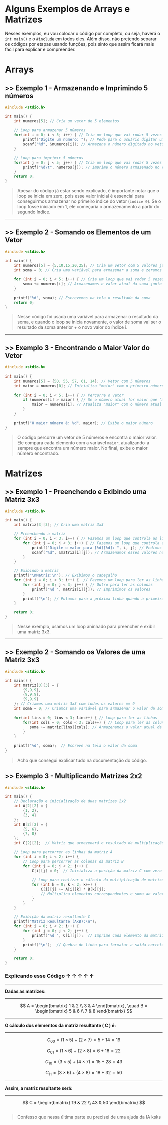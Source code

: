 # Alguns Exemplos de Arrays e Matrizes

Nesses exemplos, eu vou colocar o código por completo, ou seja, haverá o `int main()` e o `#include` em todos eles. Além disso, não pretendo separar os códigos por etapas usando funções, pois sinto que assim ficará mais fácil para explicar e compreender.

# Arrays

## >> Exemplo 1 - Armazenando e Imprimindo 5 números

```c
#include <stdio.h>

int main() {
    int numeros[5]; // Cria um vetor de 5 elementos
    
    // Loop para armazenar 5 números
    for(int i = 0; i < 5; i++) { // Cria um loop que vai rodar 5 vezes e começa em zero
        printf("Digite um número: "); // Pede para o usuário digitar um número
        scanf("%d", &numeros[i]); // Armazena o número digitado no vetor
    }

    // Loop para imprimir 5 números
    for(int j = 0; j < 5; j++) { // Cria um loop que vai rodar 5 vezes e começa em zero
        printf("%d\t", numeros[j]); // Imprime o número armazenado no vetor
    }
    return 0;
}
```

> Apesar do código já estar sendo explicado, é importante notar que o loop se inicia em zero, pois esse valor inicial é essencial para conseguirmos armazenar no primeiro índice do vetor (`índice 0`). Se o loop fosse iniciado em 1, ele começaria o armazenamento a partir do segundo índice.
<hr>

## >> Exemplo 2 - Somando os Elementos de um Vetor

```c
#include <stdio.h>

int main() {
    int numeros[5] = {5,10,15,20,25}; // Cria um vetor com 5 valores já definidos
    int soma = 0; // Cria uma variável para armazenar a soma e zeramos o valor dela
    
    for (int i = 0; i < 5; i++) { // Cria um loop que vai rodar 5 vezes e começa em zero
        soma += numeros[i]; // Armazenamos o valor atual da soma junto do valor do índice i
    }
    
    printf("%d", soma); // Escrevemos na tela o resultado da soma
    return 0;
}
```

> Nesse código foi usada uma variável para armazenar o resultado da soma, e quando o loop se inicia novamente, o valor de soma vai ser o resultado da soma anterior + o novo valor do índice i.
<hr>

## >> Exemplo 3 - Encontrando o Maior Valor do Vetor

```c
#include <stdio.h>

int main() {
    int numeros[5] = {50, 55, 57, 61, 14}; // Vetor com 5 números
    int maior = numeros[0]; // Inicializa "maior" com o primeiro número do vetor
    
    for (int i = 0; i < 5; i++) { // Percorre o vetor
        if (numeros[i] > maior) { // Se o número atual for maior que "maior"
            maior = numeros[i]; // Atualiza "maior" com o número atual
        }
    }
    
    printf("O maior número é: %d", maior); // Exibe o maior número
}
```

> O código percorre um vetor de 5 números e encontra o maior valor. Ele compara cada elemento com a variável `maior`, atualizando-a sempre que encontra um número maior. No final, exibe o maior número encontrado.

# Matrizes

## >> Exemplo 1 - Preenchendo e Exibindo uma Matriz 3x3

```c
#include <stdio.h>

int main() {
    int matriz[3][3]; // Cria uma matriz 3x3

    // Preenchendo a matriz
    for (int i = 0; i < 3; i++) { // Fazemos um loop que controla as linhas
        for (int j = 0; j < 3; j++) { // Fazemos um loop que controla as colunas
            printf("Digite o valor para [%d][%d]: ", i, j); // Pedimos um valor para aplicar nas casas
            scanf("%d", &matriz[i][j]); // Armazenamos esses valores nas casas correspondentes
        }
    }

    // Exibindo a matriz
    printf("\nMatriz:\n"); // Exibimos o cabeçalho
    for (int i = 0; i < 3; i++) {  // Fazemos um loop para ler as linhas
        for (int j = 0; j < 3; j++) { // Outro para ler as colunas
            printf("%d ", matriz[i][j]); // Imprimimos os valores
        }
        printf("\n"); // Pulamos para a próxima linha quando a primeira já estiver feita
    }

    return 0;
}
```

> Nesse exemplo, usamos um loop aninhado para preencher e exibir uma matriz 3x3.

<hr>

## >> Exemplo 2 - Somando os Valores de uma Matriz 3x3

```c
#include <stdio.h>

int main() {
    int matriz[3][3] = {
        {9,9,9},
        {9,9,9},
        {9,9,9}
    }; // Criamos uma matriz 3x3 com todos os valores == 9
    int soma = 0; // Criamos uma variável para armazenar o valor da soma
    
    for(int lins = 0; lins < 3; lins++) { // Loop para ler as linhas
        for(int cols = 0; cols < 3; cols++) { // Loop para ler as colunas
           soma += matriz[lins][cols]; // Armazenamos o valor atual da soma junto do valor do índice atual
        }
    }
    
    printf("%d", soma);  // Escreve na tela o valor da soma
}
```

> Acho que consegui explicar tudo na documentação do código.

## >> Exemplo 3 - Multiplicando Matrizes 2x2

```c
#include <stdio.h>

int main() {
    // Declaração e inicialização de duas matrizes 2x2
    int A[2][2] = { 
        {1, 2}, 
        {3, 4} 
    };
    int B[2][2] = { 
        {5, 6}, 
        {7, 8} 
    };
    int C[2][2];  // Matriz que armazenará o resultado da multiplicação

    // Loop para percorrer as linhas da matriz A
    for (int i = 0; i < 2; i++) {
        // Loop para percorrer as colunas da matriz B
        for (int j = 0; j < 2; j++) {
            C[i][j] = 0;  // Inicializa a posição da matriz C com zero
            
            // Loop para realizar o cálculo da multiplicação de matrizes
            for (int k = 0; k < 2; k++) {
                C[i][j] += A[i][k] * B[k][j];
                // Multiplica elementos correspondentes e soma ao valor atual de C[i][j]
            }
        }
    }

    // Exibição da matriz resultante C
    printf("Matriz Resultante (AxB):\n");
    for (int i = 0; i < 2; i++) {
        for (int j = 0; j < 2; j++) {
            printf("%d ", C[i][j]);  // Imprime cada elemento da matriz C
        }
        printf("\n");  // Quebra de linha para formatar a saída corretamente
    }

    return 0;
}
```

### Explicando esse Código &uarr; &uarr; &uarr; &uarr; &uarr;

<hr>

**Dadas as matrizes:**
<hr>

$$
A = \begin{bmatrix} 1 & 2 \\ 3 & 4 \end{bmatrix}, \quad
B = \begin{bmatrix} 5 & 6 \\ 7 & 8 \end{bmatrix}
$$

<hr>

**O cálculo dos elementos da matriz resultante \( C \) é:**
<hr>

$$
C_{00} = (1 \times 5) + (2 \times 7) = 5 + 14 = 19
$$

$$
C_{01} = (1 \times 6) + (2 \times 8) = 6 + 16 = 22
$$

$$
C_{10} = (3 \times 5) + (4 \times 7) = 15 + 28 = 43
$$

$$
C_{11} = (3 \times 6) + (4 \times 8) = 18 + 32 = 50
$$

<hr>

**Assim, a matriz resultante será:**
<hr>

$$
C = \begin{bmatrix} 19 & 22 \\ 43 & 50 \end{bmatrix}
$$

##

> Confesso que nessa última parte eu precisei de uma ajuda da IA ksks
